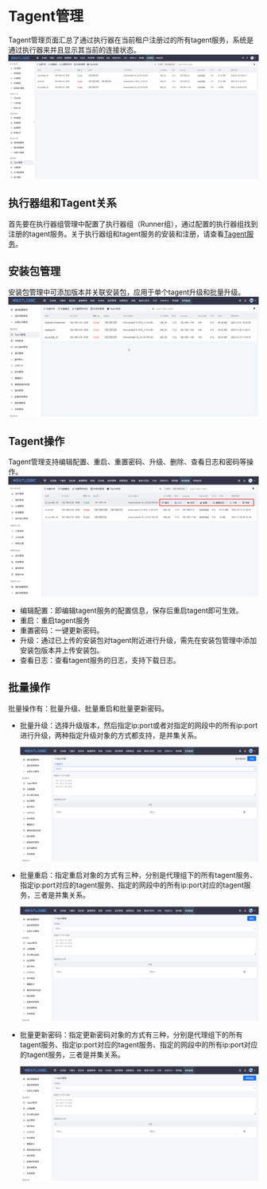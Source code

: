 # Tagent管理
Tagent管理页面汇总了通过执行器在当前租户注册过的所有tagent服务，系统是通过执行器来并且显示其当前的连接状态。
![](README_IMAGES/tagent/tagent.jpg)

## 执行器组和Tagent关系
首先要在执行器组管理中配置了执行器组（Runner组），通过配置的执行器组找到注册的tagent服务。关于执行器组和tagent服务的安装和注册，请查看[Tagent服务](../5.自动化/Tagent服务/Tagent服务.md)。

## 安装包管理
安装包管理中可添加版本并关联安装包，应用于单个tagent升级和批量升级。
![](README_IMAGES/tagent/安装包管理.gif)

## Tagent操作
Tagent管理支持编辑配置、重启、重置密码、升级、删除、查看日志和密码等操作。
![](README_IMAGES/tagent/tagent操作.jpg)

- 编辑配置：即编辑tagent服务的配置信息，保存后重启tagent即可生效。
- 重启：重启tagent服务
- 重置密码：一键更新密码。
- 升级：通过已上传的安装包对tagent附近进行升级，需先在安装包管理中添加安装包版本并上传安装包。
- 查看日志：查看tagent服务的日志，支持下载日志。

## 批量操作
批量操作有：批量升级、批量重启和批量更新密码。

- 批量升级：选择升级版本，然后指定ip:port或者对指定的网段中的所有ip:port进行升级，两种指定升级对象的方式都支持，是并集关系。
  
  ![](README_IMAGES/tagent/批量升级.png)

- 批量重启：指定重启对象的方式有三种，分别是代理组下的所有tagent服务、指定ip:port对应的tagent服务、指定的网段中的所有ip:port对应的tagent服务，三者是并集关系。
  
  ![](README_IMAGES/tagent/批量重启.png)

- 批量更新密码：指定更新密码对象的方式有三种，分别是代理组下的所有tagent服务、指定ip:port对应的tagent服务、指定的网段中的所有ip:port对应的tagent服务，三者是并集关系。
  
  ![](README_IMAGES/tagent/批量更新密码.png)
